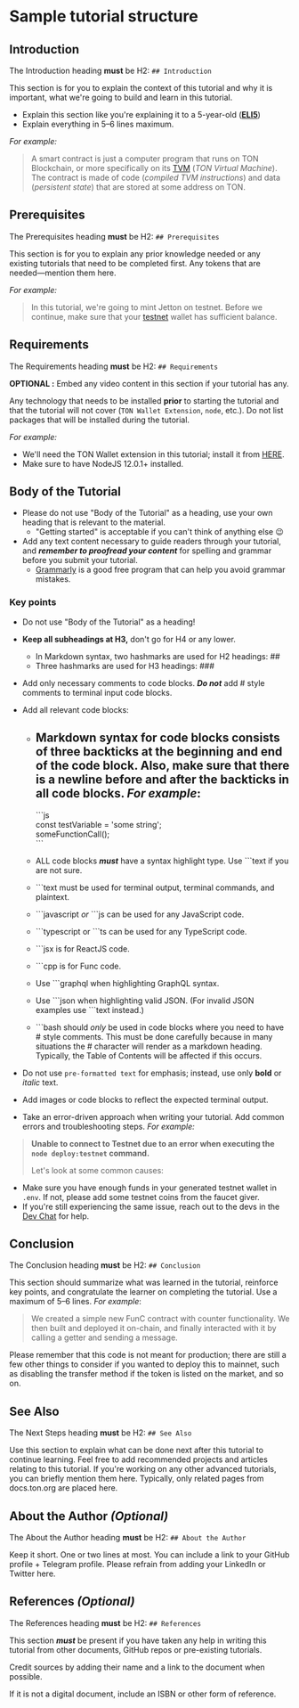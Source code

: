 # Sample tutorial structure 

## Introduction

The Introduction heading **must** be H2: `## Introduction`

This section is for you to explain the context of this tutorial and why it is important, what we're going to build and learn in this tutorial.

- Explain this section like you're explaining it to a 5-year-old (**[ELI5](https://www.dictionary.com/e/slang/eli5/)**)
- Explain everything in 5–6 lines maximum.

*For example:*

>A smart contract is just a computer program that runs on TON Blockchain, or more specifically on its [TVM](/learn/tvm-instructions/tvm-overview) (_TON Virtual Machine_). The contract is made of code (_compiled TVM instructions_) and data (_persistent state_) that are stored at some address on TON.

## Prerequisites

The Prerequisites heading **must** be H2: `## Prerequisites`

This section is for you to explain any prior knowledge needed or any existing tutorials that need to be completed first. Any tokens that are needed—mention them here.

*For example:*

>In this tutorial, we're going to mint Jetton on testnet. Before we continue, make sure that your [testnet](/v3/documentation/smart-contracts/getting-started/testnet) wallet has sufficient balance. 

## Requirements

The Requirements heading **must** be H2: `## Requirements`

**OPTIONAL :** Embed any video content in this section if your tutorial has any.

Any technology that needs to be installed **prior** to starting the tutorial and that the tutorial will not cover (`TON Wallet Extension`, `node`, etc.). Do not list packages that will be installed during the tutorial.

*For example:*

- We'll need the TON Wallet extension in this tutorial; install it from [HERE](https://chrome.google.com/webstore/detail/ton-wallet/nphplpgoakhhjchkkhmiggakijnkhfnd).
- Make sure to have NodeJS 12.0.1+ installed.

## Body of the Tutorial

- Please do not use "Body of the Tutorial" as a heading, use your own heading that is relevant to the material.
  - "Getting started" is acceptable if you can't think of anything else 😉
- Add any text content necessary to guide readers through your tutorial, and ***remember to proofread your content*** for spelling and grammar before you submit your tutorial.
  - [Grammarly](http://grammarly.com) is a good free program that can help you avoid grammar mistakes.

### Key points

- Do not use "Body of the Tutorial" as a heading!
- **Keep all subheadings at H3,** don't go for H4 or any lower.
    - In Markdown syntax, two hashmarks are used for H2 headings: ##
    - Three hashmarks are used for H3 headings: ###
- Add only necessary comments to code blocks. ***Do not*** add # style comments to terminal input code blocks.
- Add all relevant code blocks:
    - Markdown syntax for code blocks consists of three backticks at the beginning and end of the code block.  Also, make sure that there is a newline before and after the backticks in all code blocks. *For example*:
        - 
        \```js  
        const testVariable = 'some string';  
        someFunctionCall();  
        \```  
        
    - ALL code blocks ***must*** have a syntax highlight type. Use ```text if you are not sure.
    - \```text must be used for terminal output, terminal commands, and plaintext.
    - \```javascript *or* ```js can be used for any JavaScript code.
    - \```typescript or ```ts can be used for any TypeScript code.
    - \```jsx is for ReactJS code.
    - \```cpp is for Func code.
    - Use \```graphql when highlighting GraphQL syntax.
    - Use \```json when highlighting valid JSON. (For invalid JSON examples use \```text instead.)
    - \```bash should *only* be used in code blocks where you need to have # style comments. This must be done carefully because in many situations the # character will render as a markdown heading. Typically, the Table of Contents will be affected if this occurs.
- Do not use `pre-formatted text` for emphasis; instead, use only **bold** or *italic* text.
- Add images or code blocks to reflect the expected terminal output.

- Take an error-driven approach when writing your tutorial. Add common errors and troubleshooting steps. *For example:*

> **Unable to connect to Testnet due to an error when executing the
> `node deploy:testnet` command.** 
>
> Let's look at some common causes:
>  
* Make sure you have enough funds in your generated testnet wallet in `.env`. If not, please add some testnet coins from the faucet giver. 
* If you're still experiencing the same issue, reach out to the devs in the [Dev Chat](https://t.me/TonDev_eng/) for help.
>

## Conclusion

The Conclusion heading **must** be H2: `## Conclusion`

This section should summarize what was learned in the tutorial, reinforce key points, and congratulate the learner on completing the tutorial. Use a maximum of 5–6 lines.
*For example*:

> We created a simple new FunC contract with counter functionality. We then built and deployed it on-chain, and finally interacted with it by calling a getter and sending a message.


Please remember that this code is not meant for production; there are still a few other things to consider if you wanted to deploy this to mainnet, such as disabling the transfer method if the token is listed on the market, and so on.
>

## See Also

The Next Steps heading **must** be H2: `## See Also`

Use this section to explain what can be done next after this tutorial to continue learning.
Feel free to add recommended projects and articles relating to this tutorial.
If you're working on any other advanced tutorials, you can briefly mention them here.
Typically, only related pages from docs.ton.org are placed here.

## About the Author *(Optional)*

The About the Author heading **must** be H2: `## About the Author`

Keep it short. One or two lines at most. You can include a link to your GitHub profile + Telegram profile. Please refrain from adding your LinkedIn or Twitter here.

## References *(Optional)*

The References heading **must** be H2: `## References`

This section ***must*** be present if you have taken any help in writing this tutorial from other documents, GitHub repos or pre-existing tutorials.

Credit sources by adding their name and a link to the document when possible.

If it is not a digital document, include an ISBN or other form of reference.